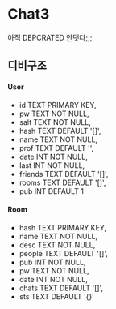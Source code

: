 # Chat3   
   
아직 DEPCRATED 안댓다;;;   
   
   
## 디비구조   
   
   
#### User   
   
 - id      TEXT PRIMARY KEY,   
 - pw      TEXT NOT NULL,   
 - salt    TEXT NOT NULL,   
 - hash    TEXT DEFAULT '[]',   
 - name    TEXT NOT NULL,   
 - prof    TEXT DEFAULT '',   
 - date    INT NOT NULL,   
 - last    INT NOT NULL,   
 - friends TEXT DEFAULT '[]',   
 - rooms   TEXT DEFAULT '[]',   
 - pub     INT DEFAULT 1   
   
   
#### Room   
   
 - hash   TEXT PRIMARY KEY,   
 - name   TEXT NOT NULL,   
 - desc   TEXT NOT NULL,   
 - people TEXT DEFAULT '[]',   
 - pub    INT NOT NULL,   
 - pw     TEXT NOT NULL,   
 - date   INT NOT NULL,   
 - chats  TEXT DEFAULT '[]',   
 - sts    TEXT DEFAULT '{}'   
